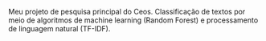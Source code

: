 Meu projeto de pesquisa principal do Ceos. Classificação de textos por meio de algoritmos de machine learning (Random Forest) e processamento de linguagem natural (TF-IDF).